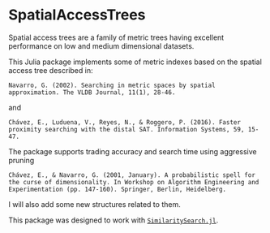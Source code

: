 # SpatialAccessTrees

Spatial access trees are a family of metric trees having excellent performance on low and medium dimensional datasets. 

This Julia package implements some of metric indexes based on the spatial access tree described in:

```
Navarro, G. (2002). Searching in metric spaces by spatial approximation. The VLDB Journal, 11(1), 28-46.
```

and

```
Chávez, E., Luduena, V., Reyes, N., & Roggero, P. (2016). Faster proximity searching with the distal SAT. Information Systems, 59, 15-47.
```

The package supports trading accuracy and search time using aggressive pruning

```
Chávez, E., & Navarro, G. (2001, January). A probabilistic spell for the curse of dimensionality. In Workshop on Algorithm Engineering and Experimentation (pp. 147-160). Springer, Berlin, Heidelberg.
```


I will also add some new structures related to them.


This package was designed to work with [`SimilaritySearch.jl`](https://github.com/sadit/SimilaritySearch.jl).
